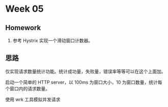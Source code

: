 # Week 05

## Homework

1. 参考 Hystrix 实现一个滑动窗口计数器。

## 思路

仅实现请求数量统计功能。统计成功量，失败量，错误率等等可以在这个上面加。

启动一个简单的 HTTP server，以 100ms 为窗口大小，10 为窗口数量，统计每个窗口内的请求数量。

使用 wrk 工具模拟并发请求

